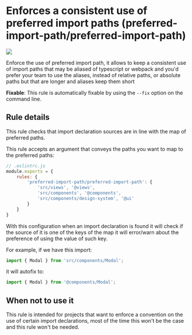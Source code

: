 # Enforces a consistent use of preferred import paths (preferred-import-path/preferred-import-path)

<a href="https://codecov.io/gh/luisadame/eslint-plugin-preferred-import-path">
  <img src="https://codecov.io/gh/luisadame/eslint-plugin-preferred-import-path/branch/main/graph/badge.svg?token=7Z541HVSB6"/>
</a>

Enforce the use of preferred import path, it allows to keep a consistent use of import paths that may be aliased of typescript
or webpack and you'd prefer your team to use the aliases, instead of relative paths, or absolute paths but that are longer and aliases
keep them short

**Fixable**: This rule is automatically fixable by using the `--fix` option on the command line.

## Rule details

This rule checks that import declaration sources are in line with the map of preferred paths.

This rule accepts an argument that conveys the paths you want to map to the preferred paths:

```js
// .eslintrc.js
module.exports = {
    rules: {
        'preferred-import-path/preferred-import-path': {
            'src/views', '@views',
            'src/components', '@components',
            'src/components/design-system', '@ui'
        }
    }
}
```

With this configuration when an import declaration is found it will check if the source of it is one of the keys of the map it will error/warn about the preference of using the value of such key.

For example, if we have this import:

```js
import { Modal } from 'src/components/Modal';
```

it will autofix to:

```js
import { Modal } from '@components/Modal';
```

## When not to use it

This rule is intended for projects that want to enforce a convention on the use of certain import declarations, most of the time this won't be the case and this rule won't be needed.
